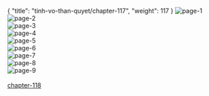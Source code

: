 { "title": "tinh-vo-than-quyet/chapter-117", "weight": 117 }
<img src="tinh-vo-than-quyet_0117_01-787348cb3834549261c3ce42083bd154.webp" alt="page-1" origin="http://1.bp.blogspot.com/-hOhI4YGr7Dw/WnE4bl6cQxI/AAAAAAAAGQs/9JMx4_6XaFsNRTyewfShk2-i32NKb5D-ACLcBGAs/s1600/1.jpg?imgmax=0"><br/>
<img src="tinh-vo-than-quyet_0117_02-844128d83a63208811fefd8ab52d8fb4.webp" alt="page-2" origin="http://1.bp.blogspot.com/-3jtCb0NWs-g/WnE4btfEs5I/AAAAAAAAGQw/_CsaETY1eRUd_xabZakp426mFWAwewMGgCLcBGAs/s1600/2.jpg?imgmax=0"><br/>
<img src="tinh-vo-than-quyet_0117_03-a4fa13a3acfb9ef1175ba17d5d299fdd.webp" alt="page-3" origin="http://1.bp.blogspot.com/-GfoTUVWixZE/WnE4cJQHoPI/AAAAAAAAGQ0/h6vOW9S428I7jddtbMJc3-ez5Xy312-XACLcBGAs/s1600/3.jpg?imgmax=0"><br/>
<img src="tinh-vo-than-quyet_0117_04-e03ebe06d8cf792a84c6f448977bb1a8.webp" alt="page-4" origin="http://1.bp.blogspot.com/-HQuVv77_ICA/WnE4cd8J8YI/AAAAAAAAGQ4/0pJXQOrI9L0IlVHf53ULFcHU2S73FJmowCLcBGAs/s1600/4.jpg?imgmax=0"><br/>
<img src="tinh-vo-than-quyet_0117_05-b41894dc591be7edc5194017ac422615.webp" alt="page-5" origin="http://1.bp.blogspot.com/-YBLirD6qTZo/WnE4cmKszBI/AAAAAAAAGQ8/-M2qeJ88vO8TgyO5M1nCpASyrXgqkNUOwCLcBGAs/s1600/5.jpg?imgmax=0"><br/>
<img src="tinh-vo-than-quyet_0117_06-b2c790b72778b5c973c5f9c0957e55f1.webp" alt="page-6" origin="http://1.bp.blogspot.com/-dS5kT7E5rnM/WnE4c8TeZwI/AAAAAAAAGRA/0dxnQHqsioUxRfuyGQhx503ZDhVCwiVMwCLcBGAs/s1600/6.jpg?imgmax=0"><br/>
<img src="tinh-vo-than-quyet_0117_07-aa58f8fb08f6b11adcb805756ce25c91.webp" alt="page-7" origin="http://1.bp.blogspot.com/-IKfiOVXqU34/WnE4dE9LqjI/AAAAAAAAGRE/Xz_mX92ZYKIWm51FmGd7XdCpSKbBcRbYACLcBGAs/s1600/7.jpg?imgmax=0"><br/>
<img src="tinh-vo-than-quyet_0117_08-637d3a1ccf1cadb6c5a4539b075c074d.webp" alt="page-8" origin="http://1.bp.blogspot.com/-jsW8z0dYXPE/WnE4dUVtcfI/AAAAAAAAGRM/kK4kttzVkokV7iov5KaIKDMS0OkaBoxzACLcBGAs/s1600/8.jpg?imgmax=0"><br/>
<img src="tinh-vo-than-quyet_0117_09-800x1127-928b5fe3a4ec03070ad77e860c20405b.webp" alt="page-9" origin="http://1.bp.blogspot.com/-7b1RmViv8-Y/WnE4dbZ_2ZI/AAAAAAAAGRI/p63p05vgVnUw31Sk8dOUMQW2JsmYD2c5gCLcBGAs/s1600/9.jpg?imgmax=0"><br/>
<br/><a class="nextchap" href="/tinh-vo-than-quyet/chapter-118">chapter-118</a>
